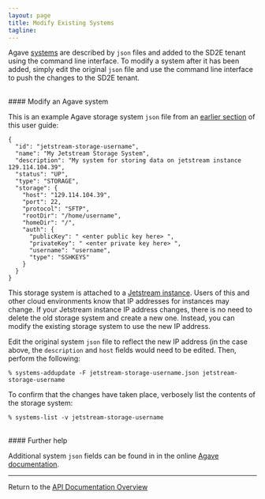 ```yaml
---
layout: page
title: Modify Existing Systems
tagline:
---
```


Agave [systems](02.create_systems.md) are described by `json` files and added
to the SD2E tenant using the command line interface. To modify a system after it
has been added, simply edit the original `json` file and use the command line
interface to push the changes to the SD2E tenant.


<br>
#### Modify an Agave system

This is an example Agave storage system `json` file from an
[earlier section](02.create_systems.md) of this user guide:
```
{
  "id": "jetstream-storage-username",
  "name": "My Jetstream Storage System",
  "description": "My system for storing data on jetstream instance 129.114.104.39",
  "status": "UP",
  "type": "STORAGE",
  "storage": {
    "host": "129.114.104.39",
    "port": 22,
    "protocol": "SFTP",
    "rootDir": "/home/username",
    "homeDir": "/",
    "auth": {
      "publicKey": " <enter public key here> ",
      "privateKey": " <enter private key here> ",
      "username": "username",
      "type": "SSHKEYS"
    }
  }
}
```

This storage system is attached to a [Jetstream instance](https://jetstream-cloud.org/).
Users of this and other cloud environments know that IP addresses for instances may
change. If your Jetstream instance IP address changes, there is no need to delete the old
storage system and create a new one. Instead, you can modify the existing storage system
to use the new IP address.

Edit the original system `json` file to reflect the new IP address (in the case above,
the `description` and `host` fields would need to be edited. Then, perform the
following:
```
% systems-addupdate -F jetstream-storage-username.json jetstream-storage-username
```

To confirm that the changes have taken place, verbosely list the contents of the
storage system:
```
% systems-list -v jetstream-storage-username
```


<br>
#### Further help

Additional system `json` fields can be found in in the online
[Agave documentation](http://developer.tacc.cloud/).



---
Return to the [API Documentation Overview](../index.md)
